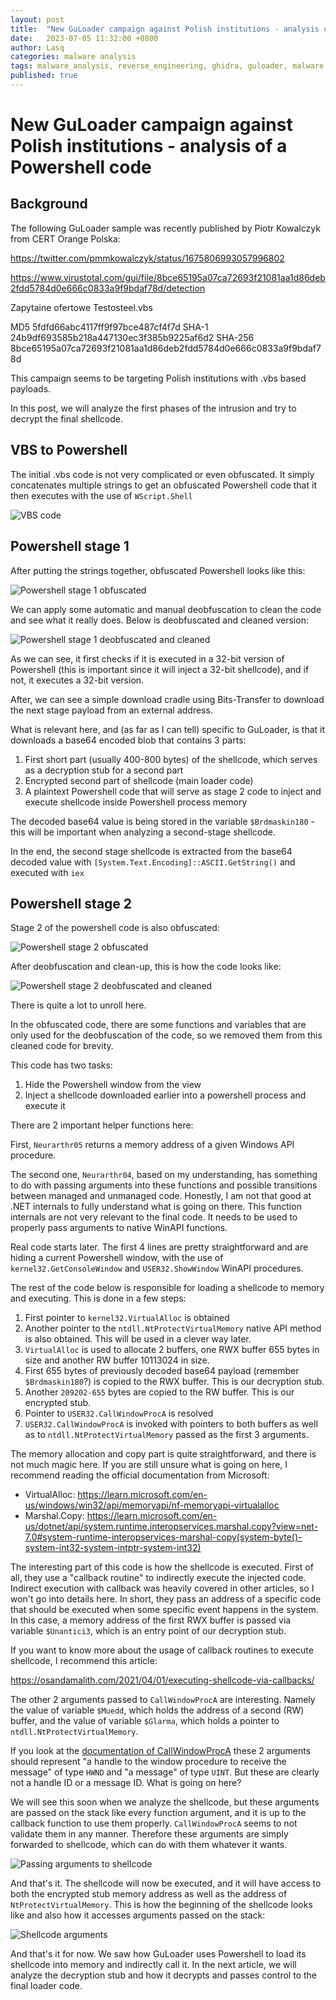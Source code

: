 ```yaml
---
layout: post
title:  "New GuLoader campaign against Polish institutions - analysis of a Powershell code"
date:   2023-07-05 11:32:00 +0800
author: Lasq
categories: malware analysis
tags: malware_analysis, reverse_engineering, ghidra, guloader, malware
published: true
---
```


# New GuLoader campaign against Polish institutions - analysis of a Powershell code

## Background

The following GuLoader sample was recently published by Piotr Kowalczyk from CERT Orange Polska:

https://twitter.com/pmmkowalczyk/status/1675806993057996802


https://www.virustotal.com/gui/file/8bce65195a07ca72693f21081aa1d86deb2fdd5784d0e666c0833a9f9bdaf78d/detection

Zapytaine ofertowe Testosteel.vbs

MD5     5fdfd66abc4117ff9f97bce487cf4f7d
SHA-1   24b9df693585b218a447130ec3f385b9225af6d2
SHA-256 8bce65195a07ca72693f21081aa1d86deb2fdd5784d0e666c0833a9f9bdaf78d

This campaign seems to be targeting Polish institutions with .vbs based payloads.

In this post, we will analyze the first phases of the intrusion and try to decrypt the final shellcode.

## VBS to Powershell

The initial .vbs code is not very complicated or even obfuscated. It simply concatenates multiple strings to get an obfuscated Powershell code that it then executes with the use of `WScript.Shell`

![VBS code](/assets/img/2023-07-05-guloader-polish-first-stages/01_vbs.png)

## Powershell stage 1

After putting the strings together, obfuscated Powershell looks like this:

![Powershell stage 1 obfuscated](/assets/img/2023-07-05-guloader-polish-first-stages/02_powershell_stage1_obfuscated.png)

We can apply some automatic and manual deobfuscation to clean the code and see what it really does. Below is deobfuscated and cleaned version:

![Powershell stage 1 deobfuscated and cleaned](/assets/img/2023-07-05-guloader-polish-first-stages/03_powershell_stage1_deobfuscated.png)

As we can see, it first checks if it is executed in a 32-bit version of Powershell (this is important since it will inject a 32-bit shellcode), and if not, it executes a 32-bit version.

After, we can see a simple download cradle using Bits-Transfer to download the next stage payload from an external address.

What is relevant here, and (as far as I can tell) specific to GuLoader, is that it downloads a base64 encoded blob that contains 3 parts:

1. First short part (usually 400-800 bytes) of the shellcode, which serves as a decryption stub for a second part
2. Encrypted second part of shellcode (main loader code)
3. A plaintext Powershell code that will serve as stage 2 code to inject and execute shellcode inside Powershell process memory


The decoded base64 value is being stored in the variable `$Brdmaskin180` - this will be important when analyzing a second-stage shellcode.

In the end, the second stage shellcode is extracted from the base64 decoded value with `[System.Text.Encoding]::ASCII.GetString()` and executed with `iex`

## Powershell stage 2

Stage 2 of the powershell code is also obfuscated:

![Powershell stage 2 obfuscated](/assets/img/2023-07-05-guloader-polish-first-stages/04_powershell_stage2_obfuscated.png)

After deobfuscation and clean-up, this is how the code looks like:

![Powershell stage 2 deobfuscated and cleaned](/assets/img/2023-07-05-guloader-polish-first-stages/05_powershell_stage2_deobfuscated.png)


There is quite a lot to unroll here. 

In the obfuscated code, there are some functions and variables that are only used for the deobfuscation of the code, so we removed them from this cleaned code for brevity.

This code has two tasks:

1. Hide the Powershell window from the view
2. Inject a shellcode downloaded earlier into a powershell process and execute it

There are 2 important helper functions here:

First, `Neurarthr05` returns a memory address of a given Windows API procedure.

The second one, `Neurarthr04`, based on my understanding, has something to do with passing arguments into these functions and possible transitions between managed and unmanaged code. Honestly, I am not that good at .NET internals to fully understand what is going on there. This function internals are not very relevant to the final code. It needs to be used to properly pass arguments to native WinAPI functions.

Real code starts later. The first 4 lines are pretty straightforward and are hiding a current Powershell window, with the use of `kernel32.GetConsoleWindow` and `USER32.ShowWindow` WinAPI procedures.

The rest of the code below is responsible for loading a shellcode to memory and executing. This is done in a few steps:

1. First pointer to `kernel32.VirtualAlloc` is obtained
2. Another pointer to the `ntdll.NtProtectVirtualMemory` native API method is also obtained. This will be used in a clever way later. 
3. `VirtualAlloc` is used to allocate 2 buffers, one RWX buffer 655 bytes in size and another RW buffer 10113024 in size.
4. First 655 bytes of previously decoded base64 payload (remember `$Brdmaskin180`?) is copied to the RWX buffer. This is our decryption stub.
5. Another `209202-655` bytes are copied to the RW buffer. This is our encrypted stub.
6. Pointer to `USER32.CallWindowProcA` is resolved
7. `USER32.CallWindowProcA` is invoked with pointers to both buffers as well as to `ntdll.NtProtectVirtualMemory` passed as the first 3 arguments.

The memory allocation and copy part is quite straightforward, and there is not much magic here. If you are still unsure what is going on here, I recommend reading the official documentation from Microsoft: 

* VirtualAlloc: https://learn.microsoft.com/en-us/windows/win32/api/memoryapi/nf-memoryapi-virtualalloc
* Marshal.Copy: https://learn.microsoft.com/en-us/dotnet/api/system.runtime.interopservices.marshal.copy?view=net-7.0#system-runtime-interopservices-marshal-copy(system-byte()-system-int32-system-intptr-system-int32)

The interesting part of this code is how the shellcode is executed. First of all, they use a "callback routine" to indirectly execute the injected code. Indirect execution with callback was heavily covered in other articles, so I won't go into details here. In short, they pass an address of a specific code that should be executed when some specific event happens in the system. In this case, a memory address of the first RWX buffer is passed via variable `$Unantici3`, which is an entry point of our decryption stub. 

If you want to know more about the usage of callback routines to execute shellcode, I recommend this article:

https://osandamalith.com/2021/04/01/executing-shellcode-via-callbacks/

The other 2 arguments passed to `CallWindowProcA` are interesting. Namely the value of variable `$Muedd`, which holds the address of a second (RW) buffer, and the value of variable `$Glarma`, which holds a pointer to `ntdll.NtProtectVirtualMemory`.

If you look at the [documentation of CallWindowProcA](https://learn.microsoft.com/en-us/windows/win32/api/winuser/nf-winuser-callwindowproca) these 2 arguments should represent "a handle to the window procedure to receive the message" of type `HWND` and "a message" of type `UINT`. But these are clearly not a handle ID or a message ID. What is going on here?

We will see this soon when we analyze the shellcode, but these arguments are passed on the stack like every function argument, and it is up to the callback function to use them properly. `CallWindowProcA` seems to not validate them in any manner. Therefore these arguments are simply forwarded to shellcode, which can do with them whatever it wants.

![Passing arguments to shellcode](/assets/img/2023-07-05-guloader-polish-first-stages/06_powershell_stage2_arguments.png)

And that's it. The shellcode will now be executed, and it will have access to both the encrypted stub memory address as well as the address of `NtProtectVirtualMemory`. This is how the beginning of the shellcode looks like and also how it accesses arguments passed on the stack:

![Shellcode arguments](/assets/img/2023-07-05-guloader-polish-first-stages/07_shellcode_stage1_arguments.png)

And that's it for now. We saw how GuLoader uses Powershell to load its shellcode into memory and indirectly call it. In the next article, we will analyze the decryption stub and how it decrypts and passes control to the final loader code.